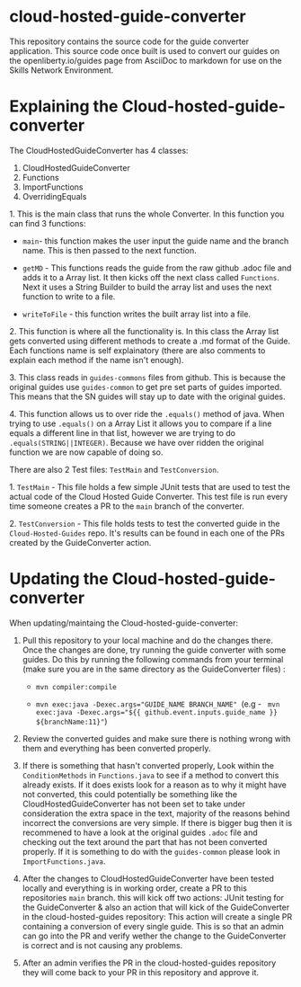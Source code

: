 # cloud-hosted-guide-converter

This repository contains the source code for the guide converter application. This source code once built is used to convert our guides on the openliberty.io/guides page from AsciiDoc to markdown for use on the Skills Network Environment.


# Explaining the Cloud-hosted-guide-converter

The CloudHostedGuideConverter has 4 classes:
  1. CloudHostedGuideConverter
  2. Functions
  3. ImportFunctions
  4. OverridingEquals
  
1\. This is the main class that runs the whole Converter. In this function you can find 3 functions:
   
   * `main`- this function makes the user input the guide name and the branch name. This is then passed to the next function.
   
   
   * `getMD` - This functions reads the guide from the raw github .adoc file and adds it to a Array list. It then kicks off the next class called `Functions`.        Next it uses a String Builder to build the array list and uses the next function to write to a file.
   
   * `writeToFile` - this function writes the built array list into a file.
  
 2\. This function is where all the functionality is. In this class the Array list gets converted using different methods to create a .md format of the Guide. Each functions name is self explainatory (there are also comments to explain each method if the name isn't enough).
 
 3\. This class reads in `guides-commons` files from github. This is because the original guides use `guides-common` to get pre set parts of guides imported. This means that the SN guides will stay up to date with the original guides.
 
 4\. This function allows us to over ride the `.equals()` method of java. When trying to use `.equals()` on a Array List it allows you to compare if a line equals a different line in that list, however we are trying to do `.equals(STRING||INTEGER)`. Because we have over ridden the original function we are now capable of doing so. 

There are also 2 Test files: `TestMain` and `TestConversion`.

1\. `TestMain` - This file holds a few simple JUnit tests that are used to test the actual code of the Cloud Hosted Guide Converter. This test file is run every time someone creates a PR to the `main` branch of the converter.

2\. `TestConversion` - This file holds tests to test the converted guide in the `Cloud-Hosted-Guides` repo. It's results can be found in each one of the PRs created by the GuideConverter action. 
 
 

# Updating the Cloud-hosted-guide-converter

When updating/maintaing the Cloud-hosted-guide-converter:
1. Pull this repository to your local machine and do the changes there. Once the changes are done, try running the guide converter with some guides. Do this by running the following commands from your terminal (make sure you are in the same directory as the GuideConverter files) :
   * ```mvn compiler:compile```
  
   * ```mvn exec:java -Dexec.args="GUIDE_NAME BRANCH_NAME" ```(e.g - ``` mvn exec:java -Dexec.args="${{ github.event.inputs.guide_name }} ${branchName:11}"```)
  
2. Review the converted guides and make sure there is nothing wrong with them and everything has been converted properly.
  
3. If there is something that hasn't converted properly, Look within the `ConditionMethods` in `Functions.java` to see if a method to convert this already      exists. If it does exists look for a reason as to why it might have not converted, this could potentially be something like the CloudHostedGuideConverter has not been set to take under consideration the extra space in the text, majority of the reasons behind incorrect the conversions are very simple. If there is bigger bug then it is recommened to have a look at the original guides `.adoc` file and checking out the text around the part that has not been converted properly. If it is something to do with the `guides-common` please look in `ImportFunctions.java`.
   
4. After the changes to CloudHostedGuideConverter have been tested locally and everything is in working order, create a PR to this repositories `main` branch. this will kick off two actions: JUnit testing for the GuideConverter & also an action that will kick of the GuideConverter in the cloud-hosted-guides repository: This action will create a single PR containing a conversion of every single guide. This is so that an admin can go into the PR and verify wether the change to the GuideConverter is correct and is not causing any problems.

5. After an admin verifies the PR in the cloud-hosted-guides repository they will come back to your PR in this repository and approve it.
